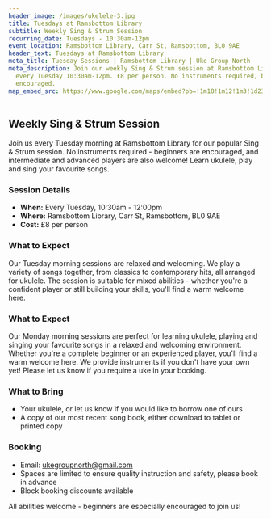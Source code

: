 ```yaml
---
header_image: /images/ukelele-3.jpg
title: Tuesdays at Ramsbottom Library
subtitle: Weekly Sing & Strum Session
recurring_date: Tuesdays - 10:30am-12pm
event_location: Ramsbottom Library, Carr St, Ramsbottom, BL0 9AE
header_text: Tuesdays at Ramsbottom Library
meta_title: Tuesday Sessions | Ramsbottom Library | Uke Group North
meta_description: Join our weekly Sing & Strum session at Ramsbottom Library
  every Tuesday 10:30am-12pm. £8 per person. No instruments required, beginners
  encouraged.
map_embed_src: https://www.google.com/maps/embed?pb=!1m18!1m12!1m3!1d2364.8881404900885!2d-2.3221926228513086!3d53.64896667237872!2m3!1f0!2f0!3f0!3m2!1i1024!2i768!4f13.1!3m3!1m2!1s0x487ba372b6eeae45%3A0x70c8e1727daabd13!2sRamsbottom%20Library!5e0!3m2!1sen!2snl!4v1757042554281!5m2!1sen!2snl
---
```

## Weekly Sing & Strum Session

Join us every Tuesday morning at Ramsbottom Library for our popular Sing & Strum session. No instruments required - beginners are encouraged, and intermediate and advanced players are also welcome! Learn ukulele, play and sing your favourite songs.

### Session Details

- **When:** Every Tuesday, 10:30am - 12:00pm
- **Where:** Ramsbottom Library, Carr St, Ramsbottom, BL0 9AE
- **Cost:** £8 per person

### What to Expect

Our Tuesday morning sessions are relaxed and welcoming. We play a variety of songs together, from classics to contemporary hits, all arranged for ukulele. The session is suitable for mixed abilities - whether you're a confident player or still building your skills, you'll find a warm welcome here.

### What to Expect

Our Monday morning sessions are perfect for learning ukulele, playing and singing your favourite songs in a relaxed and welcoming environment. Whether you're a complete beginner or an experienced player, you'll find a warm welcome here. We provide instruments if you don't have your own yet! Please let us know if you require a uke in your booking.

### What to Bring

- Your ukulele, or let us know if you would like to borrow one of ours
- A copy of our most recent song book, either download to tablet or printed copy

### Booking

- Email: [ukegroupnorth@gmail.com](mailto:ukegroupnorth@gmail.com)
- Spaces are limited to ensure quality instruction and safety, please book in advance
- Block booking discounts available

All abilities welcome - beginners are especially encouraged to join us!